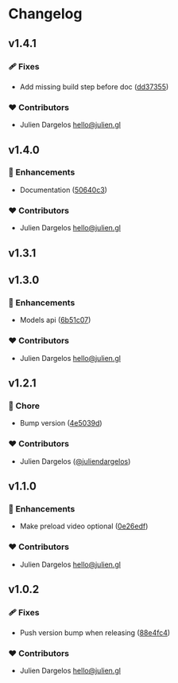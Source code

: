 # Changelog


## v1.4.1


### 🩹 Fixes

- Add missing build step before doc ([dd37355](https://github.com/plutotcool/vue-freecaster/commit/dd37355))

### ❤️ Contributors

- Julien Dargelos <hello@julien.gl>

## v1.4.0


### 🚀 Enhancements

- Documentation ([50640c3](https://github.com/plutotcool/vue-freecaster/commit/50640c3))

### ❤️ Contributors

- Julien Dargelos <hello@julien.gl>

## v1.3.1

## v1.3.0


### 🚀 Enhancements

- Models api ([6b51c07](https://github.com/plutotcool/vue-freecaster/commit/6b51c07))

### ❤️ Contributors

- Julien Dargelos <hello@julien.gl>

## v1.2.1


### 🏡 Chore

- Bump version ([4e5039d](https://github.com/plutotcool/vue-freecaster/commit/4e5039d))

### ❤️ Contributors

- Julien Dargelos ([@juliendargelos](http://github.com/juliendargelos))

## v1.1.0


### 🚀 Enhancements

- Make preload video optional ([0e26edf](https://github.com/plutotcool/vue-freecaster/commit/0e26edf))

### ❤️ Contributors

- Julien Dargelos <hello@julien.gl>

## v1.0.2


### 🩹 Fixes

- Push version bump when releasing ([88e4fc4](https://github.com/plutotcool/vue-freecaster/commit/88e4fc4))

### ❤️ Contributors

- Julien Dargelos <hello@julien.gl>


